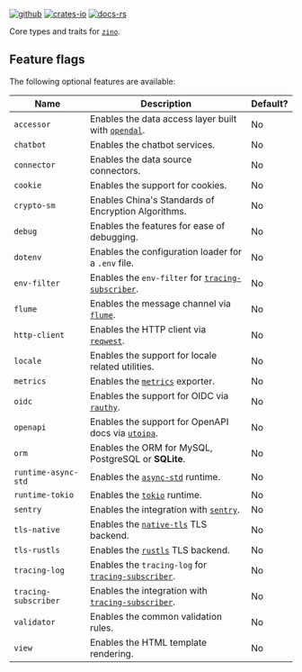 [![github]](https://github.com/zino-rs/zino)
[![crates-io]](https://crates.io/crates/zino-core)
[![docs-rs]](https://docs.rs/zino-core)

[github]: https://img.shields.io/badge/github-8da0cb?labelColor=555555&logo=github
[crates-io]: https://img.shields.io/badge/crates.io-fc8d62?labelColor=555555&logo=rust
[docs-rs]: https://img.shields.io/badge/docs.rs-66c2a5?labelColor=555555&logo=docs.rs

Core types and traits for [`zino`].

## Feature flags

The following optional features are available:

| Name                 | Description                                            | Default? |
|----------------------|--------------------------------------------------------|----------|
| `accessor`           | Enables the data access layer built with [`opendal`].  | No       |
| `chatbot`            | Enables the chatbot services.                          | No       |
| `connector`          | Enables the data source connectors.                    | No       |
| `cookie`             | Enables the support for cookies.                       | No       |
| `crypto-sm`          | Enables China's Standards of Encryption Algorithms.    | No       |
| `debug`              | Enables the features for ease of debugging.            | No       |
| `dotenv`             | Enables the configuration loader for a `.env` file.    | No       |
| `env-filter`         | Enables the `env-filter` for [`tracing-subscriber`].   | No       |
| `flume`              | Enables the message channel via [`flume`].             | No       |
| `http-client`        | Enables the HTTP client via [`reqwest`].               | No       |
| `locale`             | Enables the support for locale related utilities.      | No       |
| `metrics`            | Enables the [`metrics`] exporter.                      | No       |
| `oidc`               | Enables the support for OIDC via [`rauthy`].           | No       |
| `openapi`            | Enables the support for OpenAPI docs via [`utoipa`].   | No       |
| `orm`                | Enables the ORM for MySQL, PostgreSQL or **SQLite**.   | No       |
| `runtime-async-std`  | Enables the [`async-std`] runtime.                     | No       |
| `runtime-tokio`      | Enables the [`tokio`] runtime.                         | No       |
| `sentry`             | Enables the integration with [`sentry`].               | No       |
| `tls-native`         | Enables the [`native-tls`] TLS backend.                | No       |
| `tls-rustls`         | Enables the [`rustls`] TLS backend.                    | No       |
| `tracing-log`        | Enables the `tracing-log` for [`tracing-subscriber`].  | No       |
| `tracing-subscriber` | Enables the integration with [`tracing-subscriber`].   | No       |
| `validator`          | Enables the common validation rules.                   | No       |
| `view`               | Enables the HTML template rendering.                   | No       |

[`zino`]: https://github.com/zino-rs/zino
[`opendal`]: https://crates.io/crates/opendal
[`tracing-subscriber`]: https://crates.io/crates/tracing-subscriber
[`flume`]: https://crates.io/crates/flume
[`reqwest`]: https://crates.io/crates/reqwest
[`metrics`]: https://crates.io/crates/metrics
[`async-std`]: https://crates.io/crates/async-std
[`tokio`]: https://crates.io/crates/tokio
[`native-tls`]: https://crates.io/crates/native-tls
[`rauthy`]: https://crates.io/crates/rauthy-client
[`utoipa`]: https://crates.io/crates/utoipa
[`rustls`]: https://crates.io/crates/rustls
[`sentry`]: https://crates.io/crates/sentry
